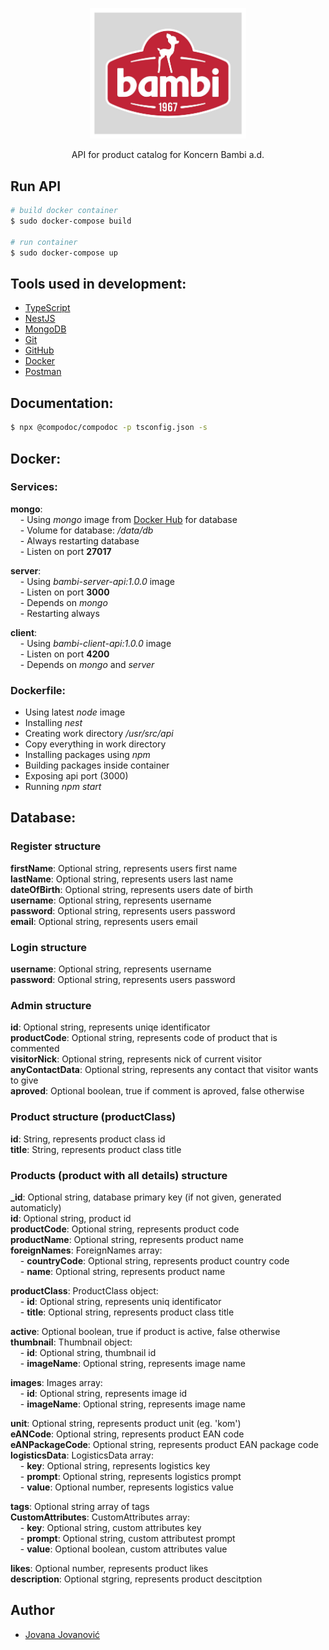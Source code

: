 <p align="center">
  <a href="https://bambi.rs/" target="blank"><img src="bambi.jpg" alt="Bambi Logo" width="250"/></a>
</p>

<p align="center">API for product catalog for Koncern Bambi a.d.</p>

## Run API

```bash
# build docker container
$ sudo docker-compose build

# run container
$ sudo docker-compose up
```

## Tools used in development:

- [TypeScript](https://www.typescriptlang.org/)
- [NestJS](https://nestjs.com/)
- [MongoDB](https://www.mongodb.com/)
- [Git](https://git-scm.com/)
- [GitHub](https://github.com/)
- [Docker](https://www.docker.com/)
- [Postman](https://www.postman.com/)


## Documentation:

```bash
$ npx @compodoc/compodoc -p tsconfig.json -s
```

## Docker:

### Services:

**mongo**:<br>
&nbsp;&nbsp;&nbsp;&nbsp;- Using _mongo_ image from [Docker Hub](https://hub.docker.com/) for database<br>
&nbsp;&nbsp;&nbsp;&nbsp;- Volume for database: _/data/db_<br>
&nbsp;&nbsp;&nbsp;&nbsp;- Always restarting database<br>
&nbsp;&nbsp;&nbsp;&nbsp;- Listen on port **27017**

**server**:<br>
&nbsp;&nbsp;&nbsp;&nbsp;- Using _bambi-server-api:1.0.0_ image<br>
&nbsp;&nbsp;&nbsp;&nbsp;- Listen on port **3000**<br>
&nbsp;&nbsp;&nbsp;&nbsp;- Depends on _mongo_<br>
&nbsp;&nbsp;&nbsp;&nbsp;- Restarting always

**client**:<br>
&nbsp;&nbsp;&nbsp;&nbsp;- Using _bambi-client-api:1.0.0_ image<br>
&nbsp;&nbsp;&nbsp;&nbsp;- Listen on port **4200**<br>
&nbsp;&nbsp;&nbsp;&nbsp;- Depends on _mongo_ and _server_


### Dockerfile:

- Using latest _node_ image
- Installing _nest_
- Creating work directory _/usr/src/api_
- Copy everything in work directory
- Installing packages using _npm_
- Building packages inside container
- Exposing api port (3000)
- Running _npm start_

## Database:

### Register structure

**firstName**:  Optional string, represents users first name<br>
**lastName**: Optional string, represents users last name<br>
**dateOfBirth**: Optional string, represents users date of birth<br>
**username**: Optional string, represents username<br>
**password**: Optional string, represents users password<br>
**email**: Optional string, represents users email<br>

### Login structure

**username**: Optional string, represents username<br>
**password**: Optional string, represents users password<br>

### Admin structure

**id**:             Optional string, represents uniqe identificator<br>
**productCode**:    Optional string, represents code of product that is commented<br>
**visitorNick**:    Optional string, represents nick of current visitor<br>
**anyContactData**: Optional string, represents any contact that visitor wants to give<br>
**aproved**:        Optional boolean, true if comment is aproved, false otherwise<br>

### Product structure (productClass)

**id**:    String, represents product class id<br>
**title**: String, represents product class title<br>

### Products (product with all details) structure

**&#95;id**: Optional string, database primary key (if not given, generated automaticly)<br>
**id**: Optional string, product id<br>
**productCode**: Optional string, represents product code<br>
**productName**: Optional string, represents product name<br>
**foreignNames**: ForeignNames array:<br>
&nbsp;&nbsp;&nbsp;&nbsp;- **countryCode**: Optional string, represents product country code<br>
&nbsp;&nbsp;&nbsp;&nbsp;- **name**: Optional string, represents product name<br>

**productClass**: ProductClass object:<br>
&nbsp;&nbsp;&nbsp;&nbsp;- **id**: Optional string, represents uniq identificator<br>
&nbsp;&nbsp;&nbsp;&nbsp;- **title**: Optional string, represents product class title<br>

**active**: Optional boolean, true if product is active, false otherwise<br>
**thumbnail**: Thumbnail object:<br>
&nbsp;&nbsp;&nbsp;&nbsp;- **id**: Optional string, thumbnail id<br>
&nbsp;&nbsp;&nbsp;&nbsp;- **imageName**: Optional string, represents image name<br>

**images**: Images array:<br>
&nbsp;&nbsp;&nbsp;&nbsp;- **id**: Optional string, represents image id<br>
&nbsp;&nbsp;&nbsp;&nbsp;- **imageName**: Optional string, represents image name<br>

**unit**: Optional string, represents product unit (eg. 'kom')<br>
**eANCode**: Optional string, represents product EAN code<br>
**eANPackageCode**: Optional string, represents product EAN package code<br>
**logisticsData**: LogisticsData array:<br>
&nbsp;&nbsp;&nbsp;&nbsp;- **key**: Optional string, represents logistics key<br>
&nbsp;&nbsp;&nbsp;&nbsp;- **prompt**: Optional string, represents logistics prompt<br>
&nbsp;&nbsp;&nbsp;&nbsp;- **value**: Optional number, represents logistics value<br>

**tags**: Optional string array of tags<br>
**CustomAttributes**: CustomAttributes array:<br>
&nbsp;&nbsp;&nbsp;&nbsp;- **key**: Optional string, custom attributes key<br>
&nbsp;&nbsp;&nbsp;&nbsp;- **prompt**: Optional string, custom attributest prompt<br>
&nbsp;&nbsp;&nbsp;&nbsp;- **value**: Optional boolean, custom attributes value<br>

**likes**: Optional number, represents product likes<br>
**description**: Optional stgring, represents product descitption<br>


## Author

- [Jovana Jovanović](https://github.com/jjovana314)
